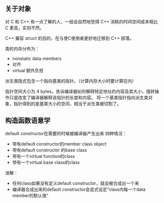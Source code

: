 ## 关于对象

对 C 和 C++ 有一点了解的人，一般会自然地觉得 C++ 消耗的时间空间成本相比 C 更高，实则不然。  

C++ 兼容 struct 的目的，在与使C使用者更好地迁移到 C++ 部落。  

类的内存分布为：
- nonstatic data members
- 对齐
- virtual 额外负担  

派生类隐式包含一个指向基类的指针。（计算内存大小时要计算在内）

指针空间大小为 4 bytes，告诉编译器如何解释特定地址的内容及其大小，强转操作只是改变了编译器解释该指针的长度和内容。
将一个基类指针指向派生类对象，指针得到的是基类大小的空间，相当于派生类被切割了。  

## 构造函数语意学

default constructor在需要的时候被编译器产生出来
四种情况：
- 带有default constructor的member class object
- 带有default constructor 的base class
- 带有一个virtual function的class
- 带有一个virtual base class的class

误解：
- 任何class如果没有定义default constructor，就会被合成出一个来
- 编译器合成出来的default constructor会显式设定“class内每一个data member的默认值”